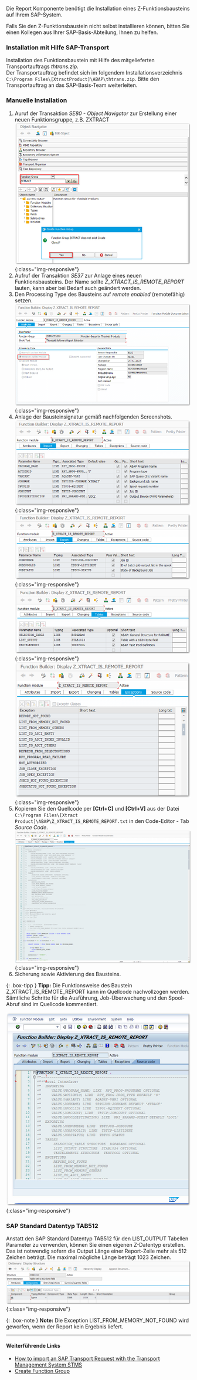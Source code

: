 Die Report Komponente benötigt die Installation eines Z-Funktionsbausteins auf Ihrem SAP-System.<br>

Falls Sie den Z-Funktionsbaustein nicht selbst installieren können, bitten Sie einen Kollegen aus Ihrer SAP-Basis-Abteilung, Ihnen zu helfen. 

### Installation mit Hilfe SAP-Transport
Installation des Funktionsbaustein mit Hilfe des mitgelieferten Transportauftrags *thtrans.zip*. <br> Der Transportauftrag befindet sich im folgendem Installationsverzeichnis `C:\Program Files\[XtractProduct]\ABAP\thtrans.zip`.
Bitte den Transportauftrag an das SAP-Basis-Team weiterleiten.

### Manuelle Installation

1. Auruf der Transaktion *SE80 - Object Navigator* zur Erstellung einer neuen Funktionsgruppe, z.B. ZXTRACT
![Create_new_function_group](/img/content/create_function_group.png){:class="img-responsive"}
2. Aufruf der Transaktion *SE37* zur Anlage eines neuen Funktionsbausteins. Der Name sollte *Z_XTRACT_IS_REMOTE_REPORT* lauten, kann aber bei Bedarf auch geändert werden. 
3. Den Processing Type des Bausteins auf *remote enabled* (remotefähig) setzen. 
![Report_function_attributes](/img/content/report_function_attributes.png){:class="img-responsive"}
4. Anlage der Bausteinsignatur gemäß nachfolgenden Screenshots.
![Report_function_import](/img/content/report_function_import.png){:class="img-responsive"}
![Report_function_export](/img/content/report_function_export.png){:class="img-responsive"}
![Report_function_tables](/img/content/report_function_tables.png){:class="img-responsive"}
![Report_function_exceptions](/img/content/report_function_exceptions.png){:class="img-responsive"}
5. Kopieren Sie den Quellcode per **[Ctrl+C]** und **[Ctrl+V]** aus der Datei `C:\Program Files\[Xtract Product]\ABAP\Z_XTRACT_IS_REMOTE_REPORT.txt` in den Code-Editor - Tab *Source Code*.
![Report_function_source](/img/content/report_function_source.png){:class="img-responsive"}
6. Sicherung sowie Aktivierung des Bausteins.

{: .box-tipp }
**Tipp:** Die Funktionsweise des Baustein Z_XTRACT_IS_REMOTE_REPORT kann im Quellcode nachvollzogen werden. Sämtliche Schritte für die Ausführung, Job-Überwachung und den Spool-Abruf sind im Quellcode kommentiert.

![Report-Custom-Function-Source-Code](/img/content/Report-Custom-Function-Source-Code.png){:class="img-responsive"}


### SAP Standard Datentyp TAB512

Anstatt den SAP Standard Datentyp TAB512 für den LIST_OUTPUT Tabellen Parameter zu verwenden, können Sie einen eigenen Z-Datentyp erstellen. <br> Das ist notwendig sofern die Output Länge einer Report-Zeile mehr als 512 Zeichen beträgt. Die maximal mögliche Länge beträgt 1023 Zeichen.
![SAPCust-Report-ListOutput](/img/content/report_list_output_ztag1024png.png){:class="img-responsive"}

{: .box-note }
**Note:** Die Exception LIST_FROM_MEMORY_NOT_FOUND wird geworfen, wenn der Report kein Ergebnis liefert.

***********
#### Weiterführende Links
- [How to import an SAP Transport Request with the Transport Management System STMS](https://kb.theobald-software.com/sap/how-to-import-an-sap-transport-request-with-the-transport-management-system-stms)
- [Create Function Group](https://help.sap.com/saphelp_ewm94/helpdata/en/d1/801ef5454211d189710000e8322d00/content.htm?no_cache=true)



